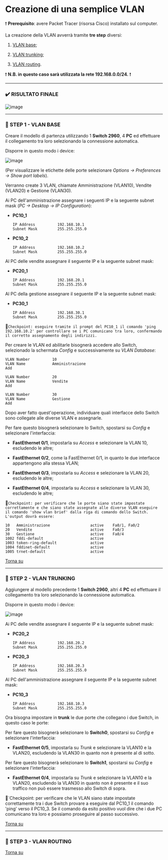 # Creazione di una semplice VLAN

:heavy_exclamation_mark: **Prerequisito**: avere Packet Tracer (risorsa Cisco) installato sul computer.

La creazione della VLAN avverrà tramite **tre step** diversi:

  1. [VLAN base](https://github.com/matteob2609/Packet-Tracer-creazione-VLAN#ghost-step-1---vlan-base);

  1. [VLAN trunking](https://github.com/matteob2609/Packet-Tracer-creazione-VLAN#ghost-step-2---vlan-trunking);

  1. [VLAN routing](https://github.com/matteob2609/Packet-Tracer-creazione-VLAN#ghost-step-3---vlan-routing).

:heavy_exclamation_mark: **N.B. in questo caso sarà utilizzata la rete 192.168.0.0/24.** :heavy_exclamation_mark:

---

### :heavy_check_mark: RISULTATO FINALE

![image](https://user-images.githubusercontent.com/61114792/109317443-02386f80-784d-11eb-8fc5-6efd618fe54d.png)

---

### :ghost: STEP 1 - VLAN BASE

Creare il modello di partenza utilizzando 1 **Switch 2960**, 4 **PC** ed effettuare il collegamento tra loro selezionando la connessione automatica.

Disporre in questo modo i device:

![image](https://user-images.githubusercontent.com/61114792/109380809-58ea8b80-78d7-11eb-9278-679ef19f5659.png)

(Per visualizzare le etichette delle porte selezionare _Options -> Preferences -> Show port labels_).

Verranno create 3 VLAN, chiamate Amministrazione (VLAN10), Vendite (VLAN20) e Gestione (VLAN30).

Ai PC dell'amministrazione assegnare i seguenti IP e la seguente subnet mask (_PC -> Desktop -> IP Configuration_):

  - **PC10_1**
                              
        IP Address          192.168.10.1 
        Subnet Mask         255.255.255.0
 
  - **PC10_2**

        IP Address          192.168.10.2 
        Subnet Mask         255.255.255.0

Al PC delle vendite assegnare il seguente IP e la seguente subnet mask:

  - **PC20_1**

        IP Address          192.168.20.1
        Subnet Mask         255.255.255.0

Al PC della gestione assegnare il seguente IP e la seguente subnet mask:

  - **PC30_1**

        IP Address          192.168.30.1
        Subnet Mask         255.255.255.0

:pushpin:`Checkpoint: eseguire tramite il prompt del PC10_1 il comando 'ping 192.168.10.2' per controllare se i PC comunicano tra loro, confermando il corretto assegnamento degli indirizzi.`

Per creare le VLAN ed abilitarle bisognerà accedere allo Switch, selezionado la schermata _Config_ e successivamente su _VLAN Database_:

    VLAN Number          10
    VLAN Name            Amministrazione
    Add

    VLAN Number          20
    VLAN Name            Vendite
    Add

    VLAN Number          30
    VLAN Name            Gestione
    Add

Dopo aver fatto quest'operazione, individuare quali interfacce dello Switch sono collegate alle diverse VLAN e assegnarle.

Per fare questo bisognerà selezionare lo Switch, spostarsi su _Config_ e selezionare l'interfaccia:

  - **FastEthernet 0/1**, impostarla su _Access_ e selezionare la VLAN 10, escludendo le altre;
 
  - **FastEthernet 0/2**, come la FastEthernet 0/1, in quanto le due interfacce appartengono alla stessa VLAN;

  - **FastEthernet 0/3**, impostarla su _Access_ e selezionare la VLAN 20, escludendo le altre;

  - **FastEthernet 0/4**, impostarla su _Access_ e selezionare la VLAN 30, escludendo le altre;

:pushpin:`Checkpoint: per verificare che le porte siano state impostate correttamente e che siano state assegnate alle diverse VLAN eseguire il comando 'show vlan brief' dalla riga di comando dello Switch. L'output dovrà essere:`

    10   Amministrazione                  active    Fa0/1, Fa0/2
    20   Vendite                          active    Fa0/3
    30   Gestione                         active    Fa0/4
    1002 fddi-default                     active    
    1003 token-ring-default               active    
    1004 fddinet-default                  active    
    1005 trnet-default                    active    

[Torna su](https://github.com/matteob2609/Packet-Tracer-creazione-VLAN#creazione-di-una-semplice-vlan)

---

### :ghost: STEP 2 - VLAN TRUNKING

Aggiungere al modello precedente 1 **Switch 2960**, altri 4 **PC** ed effettuare il collegamento tra loro selezionando la connessione automatica.

Disporre in questo modo i device:

![image](https://user-images.githubusercontent.com/61114792/110806183-16836000-8282-11eb-8298-641f7cdfd871.png)

Ai PC delle vendite assegnare il seguente IP e la seguente subnet mask:

  - **PC20_2**
                              
        IP Address          192.168.20.2
        Subnet Mask         255.255.255.0
 
  - **PC20_3**

        IP Address          192.168.20.3
        Subnet Mask         255.255.255.0
        
Al PC dell'amministrazione assegnare il seguente IP e la seguente subnet mask:

  - **PC10_3**
  
        IP Address          192.168.10.3
        Subnet Mask         255.255.255.0
        
Ora bisogna impostare in **trunk** le due porte che collegano i due Switch, in questo caso le porte:

Per fare questo bisognerà selezionare lo **Switch0**, spostarsi su _Config_ e selezionare l'interfaccia:

  - **FastEthernet 0/5**, impostarla su _Trunk_ e selezionare la VLAN10 e la VLAN20, escludendo la VLAN30 in quanto non è presente al di sotto.

Per fare questo bisognerà selezionare lo **Switch1**, spostarsi su _Config_ e selezionare l'interfaccia:

  - **FastEthernet 0/4**, impostarla su _Trunk_ e selezionare la VLAN10 e la VLAN20, escludendo la VLAN30 in quanto non è presente e il suo traffico non può essere trasmesso allo Switch di sopra.

:pushpin:`Checkpoint: per verificare che le VLAN siano state impostate correttamente tra i due Switch provare a eseguire dal PC10_1 il comando 'ping' verso il PC10_3.
Se il comando da esito positivo vuol dire che i due PC comunicano tra loro e possiamo proseguire al passo successivo.

[Torna su](https://github.com/matteob2609/Packet-Tracer-creazione-VLAN#creazione-di-una-semplice-vlan)

---

### :ghost: STEP 3 - VLAN ROUTING

[Torna su](https://github.com/matteob2609/Packet-Tracer-creazione-VLAN#creazione-di-una-semplice-vlan)
